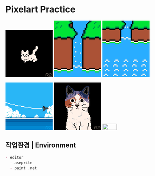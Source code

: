 # Pixelart Practice
<p float:left;">
<img src="https://github.com/R2Road/pixelart_practice/blob/master/artwork/artwork_0001.gif" width=30% height=30%></img>
<img src="https://github.com/R2Road/pixelart_practice/blob/master/tile/super_mario_world_map_waterfall/smw_map_waterfall_0001.gif" width=30% height=30%></img>
<img src="https://github.com/R2Road/pixelart_practice/blob/master/tile/super_mario_world_map_sea/smw_map_sea_0001.gif" width=30% height=30%></img>
</p>

<p float:left;">
<img src="https://github.com/R2Road/pixelart_practice/blob/master/artwork/artwork_0004.png" width=30% height=30%></img>
<img src="https://github.com/R2Road/pixelart_practice/blob/master/artwork/artwork_0007.gif" width=30% height=30%></img>
<img src="https://github.com/R2Road/pixelart_practice/blob/master/artwork/artwork_0009.gif" width=30% height=30%></img>
</p>

## 작업환경 | Environment

```markdown
- editor
  - aseprite
  - paint .net
```
